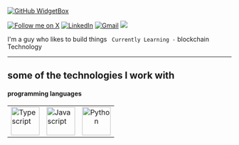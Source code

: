 [![GitHub WidgetBox](https://github-widgetbox.vercel.app/api/profile?username=ihsanshafi&data=followers,repositories,stars,commits&theme=darkmode)](https://github.com/ihsanshafi)

<div align="left" width="100%" height="100%">

[![Follow me on X](https://img.shields.io/badge/twitter-x?style=for-the-badge&logo=x&logoColor=white&color=black)](https://x.com/ihsanshafi_)
[![LinkedIn](https://img.shields.io/badge/linkedin-%230077B5.svg?style=for-the-badge&logo=linkedin&logoColor=white)](https://www.linkedin.com/in/ihsan-shafi)
[![Gmail](https://img.shields.io/badge/%20-Send%20Mail-black?color=14171A&labelColor=ef5350&logo=gmail&logoColor=ffffff&style=for-the-badge)](mailto:ihsanmohammed@protonmail.com)
![](https://komarev.com/ghpvc/?username=ihsanshafi&color=brightgreen&style=for-the-badge)

I'm a guy who likes to build things
` Currently Learning -` blockchain Technology

---
<!--[![](https://visitcount.itsvg.in/api?id=ihsanshafi&icon=0&color=0)](https://visitcount.itsvg.in)-->




</div>





<h2> some of the technologies I work with</h2>

<h4> programming languages</h4>
 
 <table width="100%" height="100%">
  <tr>
      <td>
        <img alt="Typescript" height=64px src="https://cdn.worldvectorlogo.com/logos/typescript.svg">
     </td>
     <td>
      <img alt="Javascript" height=64px src="https://cdn.worldvectorlogo.com/logos/logo-javascript.svg">
     </td>
          <td align="center">
       <img alt="Python" height=64px src= "https://cdn.worldvectorlogo.com/logos/python-5.svg">
     </td>
   </tr>
</table>

<h4> Technologies [ Frameworks && tools ] </h4>

<table>
   <tr>
     <td align="center">
       <img alt="Next.js" height=64px src="https://www.datocms-assets.com/75941/1657707878-nextjs_logo.png">
     </td>
     <td align="center">
       <img alt="Tailwind" height=64px src="https://cdn.worldvectorlogo.com/logos/tailwindcss.svg">
     </td>
     <td align="center">
       <img alt="shad-cn" height=64px src="https://pbs.twimg.com/media/FxoIFVgagAE-gqB?format=png&name=4096x4096">
     </td>
     <td align="center">
       <img alt="Raspberry Pi" height=64px src="https://cdn.worldvectorlogo.com/logos/raspberry-pi.svg">
     </td>
     <td align="center">
       <img alt="OpenCV" height=64px src="https://www.svgrepo.com/show/354139/opencv.svg">
     </td>
     
   </tr>
   <tr>
     <td align="center">
       <img alt="Vercel" height=64px src="https://www.svgrepo.com/show/378475/vercel-fill.svg">
     </td>
     <td align="center">
       <img alt="Postman" height=64px src="https://www.svgrepo.com/show/354202/postman-icon.svg">
     </td>
     <td align="center">
       <img alt="FastAPI" height=64px src="https://cdn.worldvectorlogo.com/logos/fastapi-1.svg">
     </td>
     <td align="center">
       <img alt="React" height=64px src="https://www.svgrepo.com/show/452092/react.svg">
     </td>
     <td align="center">
       <img alt="WordPress" height=64px src="https://www.svgrepo.com/show/508942/wordpress.svg">
     </td>
   </tr>
</table>

<br/>

<!--![](https://github-profile-trophy.vercel.app/?username=ihsanshafi&theme=radical&no-frame=false&no-bg=true&margin-w=4)-->

 <table align="center" width="100%" height="100%" >
   <tr>
     <td> 

<br/>
  
![](https://github-readme-stats.vercel.app/api?username=ihsanshafi&theme=radical&show&hide_border=false&include_all_commits=true&count_private=true)</td>
     <td> ![](https://github-readme-stats.vercel.app/api/top-langs/?username=ihsanshafi&theme=radical&show&hide_border=false&include_all_commits=true&count_private=true&layout=compact)
</td>
   </tr>
  </table>
